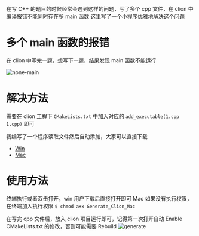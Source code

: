 在写 C++ 的题目的时候经常会遇到这样的问题，写了多个 cpp 文件，在 clion 中编译报错不能同时存在多 main 函数
这里写了一个小程序优雅地解决这个问题

# 多个 main 函数的报错
在 clion 中写完一题，想写下一题，结果发现 main 函数不能运行

![none-main](http://image.cugxuan.cn/Software/clion/none-main.png)

# 解决方法

需要在 clion 工程下 `CMakeLists.txt` 中加入对应的 `add_executable(1.cpp 1.cpp)` 即可

我编写了一个程序读取文件然后自动添加，大家可以直接下载
- [Win](https://github.com/cugxuan/Clion-CMakeList/releases/download/1.0/Generate_Clion_Win.exe)
- [Mac](https://github.com/cugxuan/Clion-CMakeList/releases/download/1.0/Generate_Clion_Mac)

# 使用方法
终端执行或者双击打开，win 用户下载后直接打开即可
Mac 如果没有执行权限，在终端加入执行权限
`$ chmod a+x Generate_Clion_Mac`

在写完 cpp 文件后，放入 clion 项目运行即可，记得第一次打开自动 Enable CMakeLists.txt 的修改，否则可能需要 Rebuild
![generate](http://image.cugxuan.cn/Software/clion/generate.png)
